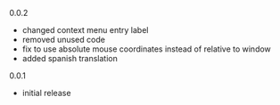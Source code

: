 0.0.2
- changed context menu entry label
- removed unused code
- fix to use absolute mouse coordinates instead of relative to window
- added spanish translation

0.0.1
- initial release